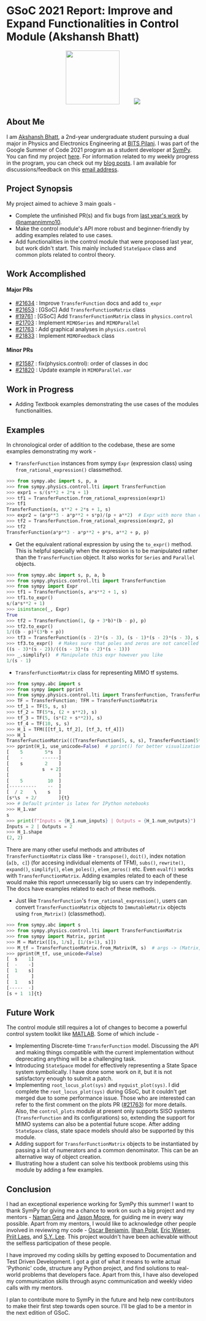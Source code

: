 # GSoC 2021 Report: Improve and Expand Functionalities in Control Module (Akshansh Bhatt)

<p align="center">
<img src=https://user-images.githubusercontent.com/53227127/130247629-81e83ef8-0d05-4f08-8edf-233abf8a1acb.png width=140 height=140></img>ㅤㅤㅤ<img src=https://user-images.githubusercontent.com/53227127/130246696-f7188bb7-3708-4b84-8f46-cc1119b6eb76.png></img>
</p>

<h2>About Me</h2>

I am [Akshansh Bhatt](https://www.github.com/akshanshbhatt), a 2nd-year undergraduate student pursuing a dual major in Physics and Electronics Engineering at [BITS Pilani](https://bits-pilani.ac.in/). I was part of the Google Summer of Code 2021 program as a student developer at [SymPy](https://github.com/sympy/sympy). You can find my project [here](https://summerofcode.withgoogle.com/projects/#6135134387961856). For information related to my weekly progress in the program, you can check out my [blog posts](https://gsoc-blog.akshansh.me/). I am available for discussions/feedback on this [email address](mailto:qaz.akshansh@gmail.com).

<h2>Project Synopsis</h2>

My project aimed to achieve 3 main goals -

- Complete the unfinished PR(s) and fix bugs from [last year's work](https://github.com/namannimmo10/Google-Summer-of-Code-with-SymPy) by [@namannimmo10](https://www.github.com/namannimmo10).
- Make the control module's API more robust and beginner-friendly by adding examples related to use cases.
- Add functionalities in the control module that were proposed last year, but work didn't start. This mainly included `StateSpace` class and common plots related to control theory.

<h2>Work Accomplished</h2>

#### Major PRs

- [#21634](https://github.com/sympy/sympy/pull/21634) : Improve `TransferFunction` docs and add `to_expr`
- [#21653](https://github.com/sympy/sympy/pull/21653) : [GSoC] Add `TransferFunctionMatrix` class
- [#19761](https://github.com/sympy/sympy/pull/19761) : [GSoC] Add `TransferFunctionMatrix` class in `physics.control`
- [#21703](https://github.com/sympy/sympy/pull/21703) : Implement `MIMOSeries` and `MIMOParallel`
- [#21763](https://github.com/sympy/sympy/pull/21763) : Add graphical analyses in `physics.control`
- [#21833](https://github.com/sympy/sympy/pull/21833) : Implement `MIMOFeedback` class

#### Minor PRs

- [#21587](https://github.com/sympy/sympy/pull/21587) : fix(physics.control): order of classes in doc
- [#21820](https://github.com/sympy/sympy/pull/21820) : Update example in `MIMOParallel.var`

<h2>Work in Progress</h2>

- Adding Textbook examples demonstrating the use cases of the modules functionalities.

<h2>Examples</h2>

In chronological order of addition to the codebase, these are some examples demonstrating my work -

- `TransferFunction` instances from sympy `Expr` (expression class) using `from_rational_expression()` classmethod.
```py
>>> from sympy.abc import s, p, a
>>> from sympy.physics.control.lti import TransferFunction
>>> expr1 = s/(s**2 + 2*s + 1)
>>> tf1 = TransferFunction.from_rational_expression(expr1)
>>> tf1
TransferFunction(s, s**2 + 2*s + 1, s)
>>> expr2 = (a*p**3 - a*p**2 + s*p)/(p + a**2)  # Expr with more than one variables
>>> tf2 = TransferFunction.from_rational_expression(expr2, p)
>>> tf2
TransferFunction(a*p**3 - a*p**2 + p*s, a**2 + p, p)
```

- Get the equivalent rational expression by using the `to_expr()` method. This is helpful specially when the expression is to be manipulated rather than the `TransferFunction` object. It also works for `Series` and `Parallel` objects.
```py
>>> from sympy.abc import s, p, a, b
>>> from sympy.physics.control.lti import TransferFunction
>>> from sympy import Expr
>>> tf1 = TransferFunction(s, a*s**2 + 1, s)
>>> tf1.to_expr()
s/(a*s**2 + 1)
>>> isinstance(_, Expr)
True
>>> tf2 = TransferFunction(1, (p + 3*b)*(b - p), p)
>>> tf2.to_expr()
1/((b - p)*(3*b + p))
>>> tf3 = TransferFunction((s - 2)*(s - 3), (s - 1)*(s - 2)*(s - 3), s)
>>> tf3.to_expr()  # Makes sure that poles and zeros are not cancelled atomatically
((s - 3)*(s - 2))/(((s - 3)*(s - 2)*(s - 1)))
>>> _.simplify()  # Manipulate this expr however you like
1/(s - 1)
```

- `TransferFunctionMatrix` class for representing MIMO tf systems.
```py
>>> from sympy.abc import s
>>> from sympy import pprint
>>> from sympy.physics.control.lti import TransferFunction, TransferFunctionMatrix
>>> TF = TransferFunction; TFM = TransferFunctionMatrix
>>> tf_1 = TF(5, s, s)
>>> tf_2 = TF(5*s, (2 + s**2), s)
>>> tf_3 = TF(5, (s*(2 + s**2)), s)
>>> tf_4 = TF(10, s, s)
>>> H_1 = TFM([[tf_1, tf_2], [tf_3, tf_4]])
>>> H_1
TransferFunctionMatrix(((TransferFunction(5, s, s), TransferFunction(5*s, s**2 + 2, s)), (TransferFunction(5, s*(s**2 + 2), s), TransferFunction(10, s, s))))
>>> pprint(H_1, use_unicode=False)  # pprint() for better visualization on terminal
[    5        5*s  ]   
[    -       ------]   
[    s        2    ]   
[            s  + 2]   
[                  ]   
[    5         10  ]   
[----------    --  ]   
[  / 2    \    s   ]   
[s*\s  + 2/        ]{t}
>>> # Default printer is latex for IPython notebooks
>>> H_1.var
s
>>> print(f"Inputs = {H_1.num_inputs} | Outputs = {H_1.num_outputs}")
Inputs = 2 | Outputs = 2
>>> H_1.shape
(2, 2)
```
  There are many other useful methods and attributes of `TransferFunctionMatrix` class like - `transpose()`, `doit()`, index notation (`a[b, c]`) (for accesing individual elements of TFM), `subs()`, `rewrite()`, `expand()`, `simplify()`, `elem_poles()`, `elem_zeros()` etc. Even `evalf()` works with `TransferFunctionMatrix`. Adding examples related to each of these would make this report unnecessarily big so users can try independently. The docs have examples related to each of these methods.

- Just like `TransferFunction`'s `from_rational_expression()`, users can convert `TransferFunctionMatrix` objects to `ImmutableMatrix` objects using `from_Matrix()` (classmethod).
```py
>>> from sympy.abc import s
>>> from sympy.physics.control.lti import TransferFunctionMatrix
>>> from sympy import Matrix, pprint
>>> M = Matrix([[s, 1/s], [1/(s+1), s]])
>>> M_tf = TransferFunctionMatrix.from_Matrix(M, s)  # args -> (Matrix, var)
>>> pprint(M_tf, use_unicode=False)
[  s    1]
[  -    -]
[  1    s]
[        ]
[  1    s]
[-----  -]
[s + 1  1]{t}
```

<h2>Future Work</h2>

The control module still requires a lot of changes to become a powerful control system toolkit like [MATLAB](https://www.mathworks.com/products/control.html). Some of which include -

- Implementing Discrete-time `TransferFunction` model. Discussing the API and making things compatible with the current implementation without deprecating anything will be a challenging task.
- Introducing `StateSpace` model for effectively representing a State Space system symbolically. I have done some work on it, but it is not satisfactory enough to submit a patch.
- Implementing `root_locus_plot(sys)` and `nyquist_plot(sys)`. I did complete the `root_locus_plot(sys)` during GSoC, but it couldn't get merged due to some performance issue. Those who are interested can refer to the first comment on the plots PR ([#21763](https://github.com/sympy/sympy/pull/21763)) for more details. Also, the `control_plots` module at present only supports SISO systems (`TransferFunction` and its configurations) so, extending the support for MIMO systems can also be a potential future scope. After adding `StateSpace` class, state space models should also be supported by this module.
- Adding support for `TransferFunctionMatrix` objects to be instantiated by passing a list of numerators and a common denominator. This can be an alternative way of object creation.
- Illustrating how a student can solve his textbook problems using this module by adding a few examples.

<h2>Conclusion</h2>

I had an exceptional experience working for SymPy this summer! I want to thank SymPy for giving me a chance to work on such a big project and my mentors - [Naman Gera](https://github.com/namannimmo10) and [Jason Moore](https://github.com/moorepants), for guiding me in every way possible. Apart from my mentors, I would like to acknowledge other people involved in reviewing my code - [Oscar Benjamin](https://github.com/oscarbenjamin), [Ilhan Polat](https://github.com/ilayn), [Eric Wieser](https://github.com/eric-wieser), [Priit Laes](https://github.com/plaes), and [S.Y. Lee](https://github.com/sylee957). This project wouldn't have been achievable without the selfless participation of these people.

I have improved my coding skills by getting exposed to Documentation and Test Driven Development. I got a gist of what it means to write actual 'Pythonic' code, structure any Python project, and find solutions to real-world problems that developers face. Apart from this, I have also developed my communication skills through async communication and weekly video calls with my mentors.

I plan to contribute more to SymPy in the future and help new contributors to make their first step towards open source. I'll be glad to be a mentor in the next edition of GSoC.

